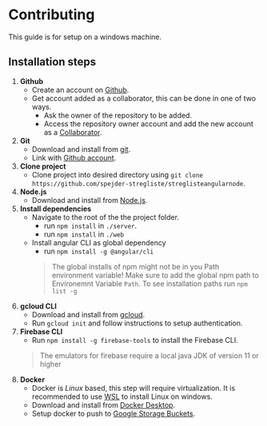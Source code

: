 # Contributing

This guide is for setup on a windows machine.

## Installation steps

1. **Github**
	- Create an account on [Github](https://github.com).
	- Get account added as a collaborator, this can be done in one of two ways.
		- Ask the owner of the repository to be added.
		- Access the repository owner account and add the new account as a [Collaborator](https://docs.github.com/en/account-and-profile/setting-up-and-managing-your-personal-account-on-github/managing-access-to-your-personal-repositories/inviting-collaborators-to-a-personal-repository). 
2. **Git**
	- Download and install from [git](https://git-scm.com/downloads).
	- Link with [Github account](https://docs.github.com/en/get-started/getting-started-with-git/set-up-git).
3. **Clone project**
	- Clone project into desired directory using `git clone https://github.com/spejder-stregliste/streglisteangularnode`. 
4. **Node.js** 
	- Download and install from [Node.js](https://nodejs.org/en/download/).
5. **Install dependencies** 
	- Navigate to the root of the the project folder. 
		- run `npm install` in `./server`.
		- run `npm install` in `./web`
  	- Install angular CLI as global dependency
   		- run `npm install -g @angular/cli`
       	> The global installs of npm might not be in you Path environment variable!
        > Make sure to add the global npm path to Environemnt Variable `Path`.
        > To see installation paths run `npm list -g`
6. **gcloud CLI**
	- Download and install from [gcloud](https://cloud.google.com/sdk/gcloud#download_and_install_the). 
	- Run `gcloud init` and follow instructions to setup authentication.
7. **Firebase CLI**
	- Run `npm install -g firebase-tools` to install the Firebase CLI.
 	> The emulators for firebase require a local java JDK of version 11 or higher  
8. **Docker**
	- Docker is *Linux* based, this step will require virtualization. It is recommended to use [WSL](https://learn.microsoft.com/en-us/windows/wsl/install) to install Linux on windows.
	- Download and install from [Docker Desktop](https://www.docker.com/products/docker-desktop/).
	- Setup docker to push to [Google Storage Buckets](https://cloud.google.com/sdk/gcloud/reference/auth/configure-docker).
